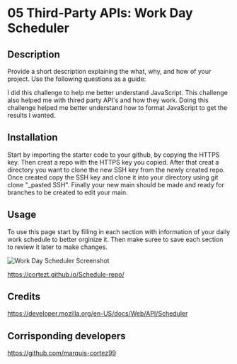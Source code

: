 # 05 Third-Party APIs: Work Day Scheduler

## Description

Provide a short description explaining the what, why, and how of your project. Use the following questions as a guide:

I did this challenge to help me better understand JavaScript. This challenge also helped me with thired party API's and how they work. Doing this challenge helped me better understand how to format JavaScript to get the results I wanted.

## Installation

Start by importing the starter code to your github, by copying the HTTPS key.
Then creat a repo with the HTTPS key you copied.
After that creat a directory you want to clone the new SSH key from the newly created repo. Once created copy the SSH key and clone it into your directory using git clone "_pasted SSH".
Finally your new main should be made and ready for branches to be created to edit your main.


## Usage
To use this page start by filling in each section with information of your daily work schedule to better orginize it. Then make suree to save each section to review it later to make changes.

![Work Day Scheduler Screenshot](https://user-images.githubusercontent.com/126823522/233535764-d4e67a2f-8e99-4b5d-a6a3-61b088279b22.jpg)

https://cortezt.github.io/Schedule-repo/

 ## Credits

 https://developer.mozilla.org/en-US/docs/Web/API/Scheduler
 
 ## Corrisponding developers
 https://github.com/marquis-cortez99

